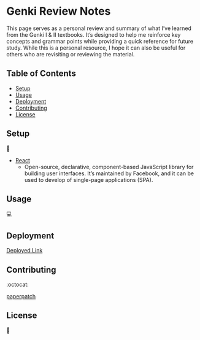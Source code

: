 # Genki Review Notes

This page serves as a personal review and summary of what I’ve learned from the Genki I & II textbooks. It’s designed to help me reinforce key concepts and grammar points while providing a quick reference for future study. While this is a personal resource, I hope it can also be useful for others who are revisiting or reviewing the material.

## Table of Contents

* [Setup](#setup)
* [Usage](#usage)
* [Deployment](#deployment)
* [Contributing](#contributing)
* [License](#license)

## Setup
:floppy_disk:

- [React](https://reactjs.org/)
  - Open-source, declarative, component-based JavaScript library for building user interfaces. It’s maintained by Facebook, and it can be used to develop of single-page applications (SPA).

## Usage

:computer:



## Deployment


[Deployed Link]()

## Contributing

:octocat:

[paperpatch](https://github.com/paperpatch) </br>

## License

:receipt:

